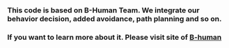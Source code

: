 ### This code is based on B-Human Team. We integrate our behavior decision, added avoidance, path planning and so on.


### If you want to learn more about it. Please visit site of [B-human](http://www.b-human.de)
